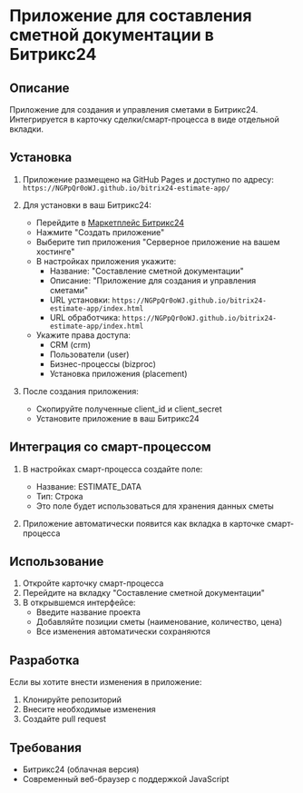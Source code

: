 # Приложение для составления сметной документации в Битрикс24

## Описание
Приложение для создания и управления сметами в Битрикс24. Интегрируется в карточку сделки/смарт-процесса в виде отдельной вкладки.

## Установка

1. Приложение размещено на GitHub Pages и доступно по адресу:
   `https://NGPpQr0oWJ.github.io/bitrix24-estimate-app/`

2. Для установки в ваш Битрикс24:
   - Перейдите в [Маркетплейс Битрикс24](https://www.bitrix24.ru/apps/)
   - Нажмите "Создать приложение"
   - Выберите тип приложения "Серверное приложение на вашем хостинге"
   - В настройках приложения укажите:
     - Название: "Составление сметной документации"
     - Описание: "Приложение для создания и управления сметами"
     - URL установки: `https://NGPpQr0oWJ.github.io/bitrix24-estimate-app/index.html`
     - URL обработчика: `https://NGPpQr0oWJ.github.io/bitrix24-estimate-app/index.html`
   - Укажите права доступа:
     - CRM (crm)
     - Пользователи (user)
     - Бизнес-процессы (bizproc)
     - Установка приложения (placement)

3. После создания приложения:
   - Скопируйте полученные client_id и client_secret
   - Установите приложение в ваш Битрикс24

## Интеграция со смарт-процессом

1. В настройках смарт-процесса создайте поле:
   - Название: ESTIMATE_DATA
   - Тип: Строка
   - Это поле будет использоваться для хранения данных сметы

2. Приложение автоматически появится как вкладка в карточке смарт-процесса

## Использование

1. Откройте карточку смарт-процесса
2. Перейдите на вкладку "Составление сметной документации"
3. В открывшемся интерфейсе:
   - Введите название проекта
   - Добавляйте позиции сметы (наименование, количество, цена)
   - Все изменения автоматически сохраняются

## Разработка

Если вы хотите внести изменения в приложение:

1. Клонируйте репозиторий
2. Внесите необходимые изменения
3. Создайте pull request

## Требования
- Битрикс24 (облачная версия)
- Современный веб-браузер с поддержкой JavaScript
